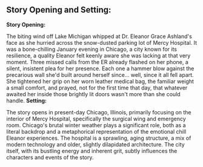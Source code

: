 ## Story Opening and Setting:

**Story Opening:**

The biting wind off Lake Michigan whipped at Dr. Eleanor Grace Ashland's face as she hurried across the snow-dusted parking lot of Mercy Hospital. It was a bone-chilling January evening in Chicago, a city known for its resilience, a quality Eleanor felt keenly aware she was lacking at that very moment. Three missed calls from the ER already flashed on her phone, a silent, insistent plea for her presence. Each one a hammer blow against the precarious wall she'd built around herself since… well, since it all fell apart. She tightened her grip on her worn leather medical bag, the familiar weight a small comfort, and prayed, not for the first time that day, that whatever awaited her inside those brightly lit doors wasn't more than she could handle.
**Setting:**

The story opens in present-day Chicago, Illinois, primarily focusing on the interior of Mercy Hospital, specifically the surgical wing and emergency room. Chicago's brutal winter weather plays a significant role, both as a literal backdrop and a metaphorical representation of the emotional chill Eleanor experiences. The hospital is a sprawling, aging structure, a mix of modern technology and older, slightly dilapidated architecture. The city itself, with its bustling energy and inherent grit, subtly influences the characters and events of the story.

